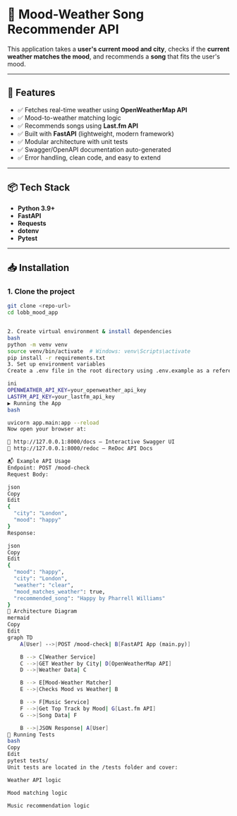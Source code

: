 # 🎵 Mood-Weather Song Recommender API

This application takes a **user's current mood and city**, checks if the **current weather matches the mood**, and recommends a **song** that fits the user's mood.

---

## 🚀 Features

- ✅ Fetches real-time weather using **OpenWeatherMap API**
- ✅ Mood-to-weather matching logic
- ✅ Recommends songs using **Last.fm API**
- ✅ Built with **FastAPI** (lightweight, modern framework)
- ✅ Modular architecture with unit tests
- ✅ Swagger/OpenAPI documentation auto-generated
- ✅ Error handling, clean code, and easy to extend

---

## 📦 Tech Stack

- **Python 3.9+**
- **FastAPI**
- **Requests**
- **dotenv**
- **Pytest**

---

## 📥 Installation

### 1. Clone the project
```bash
git clone <repo-url>
cd lobb_mood_app


2. Create virtual environment & install dependencies
bash
python -m venv venv
source venv/bin/activate  # Windows: venv\Scripts\activate
pip install -r requirements.txt
3. Set up environment variables
Create a .env file in the root directory using .env.example as a reference:

ini
OPENWEATHER_API_KEY=your_openweather_api_key
LASTFM_API_KEY=your_lastfm_api_key
▶️ Running the App
bash

uvicorn app.main:app --reload
Now open your browser at:

📍 http://127.0.0.1:8000/docs – Interactive Swagger UI
📍 http://127.0.0.1:8000/redoc – ReDoc API Docs

📬 Example API Usage
Endpoint: POST /mood-check
Request Body:

json
Copy
Edit
{
  "city": "London",
  "mood": "happy"
}
Response:

json
Copy
Edit
{
  "mood": "happy",
  "city": "London",
  "weather": "clear",
  "mood_matches_weather": true,
  "recommended_song": "Happy by Pharrell Williams"
}
🧠 Architecture Diagram
mermaid
Copy
Edit
graph TD
    A[User] -->|POST /mood-check| B[FastAPI App (main.py)]

    B --> C[Weather Service]
    C -->|GET Weather by City| D[OpenWeatherMap API]
    D -->|Weather Data| C

    B --> E[Mood-Weather Matcher]
    E -->|Checks Mood vs Weather| B

    B --> F[Music Service]
    F -->|Get Top Track by Mood| G[Last.fm API]
    G -->|Song Data| F

    B -->|JSON Response| A[User]
🧪 Running Tests
bash
Copy
Edit
pytest tests/
Unit tests are located in the /tests folder and cover:

Weather API logic

Mood matching logic

Music recommendation logic

